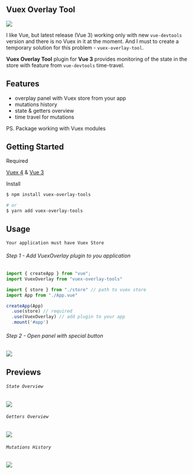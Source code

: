 ## Vuex Overlay Tool

![](https://i.imgur.com/RQPG21h.png)

I like Vue, but latest release (Vue 3) working only with new `vue-devtools` version and there is no Vuex in it at the moment.
And I must to create a temporary solution for this problem - `vuex-overlay-tool`.

**Vuex Overlay Tool** plugin for **Vue 3** provides monitoring of the state in the store with feature from `vue-devtools` time-travel.

## Features
* overplay panel with Vuex store from your app
* mutations history
* state & getters overview
* time travel for mutations

PS. Package working with Vuex modules 

## Getting Started
Required

[Vuex 4](https://github.com/vuejs/vuex) & [Vue 3](https://github.com/vuejs/vue-next)

Install
```bash
$ npm install vuex-overlay-tools

# or
$ yarn add vuex-overlay-tools
```

## Usage
`Your application must have Vuex Store`

###### Step 1 - Add VuexOverlay plugin to you application
```js
import { createApp } from "vue";
import VuexOverlay from "vuex-overlay-tools"

import { store } from "./store" // path to vuex store
import App from "./App.vue"

createApp(App)
  .use(store) // required
  .use(VuexOverlay) // add plugin to your app
  .mount('#app')
```
###### Step 2 - Open panel with special button
![](https://i.imgur.com/YcDdvJs.png)

## Previews
###### `State Overview` 
![](https://i.imgur.com/CxFL2Dv.gif)

###### `Getters Overview`
![](https://i.imgur.com/fJBWo73.png)

###### `Mutations History`
![](https://i.imgur.com/FxiBjKJ.png)



